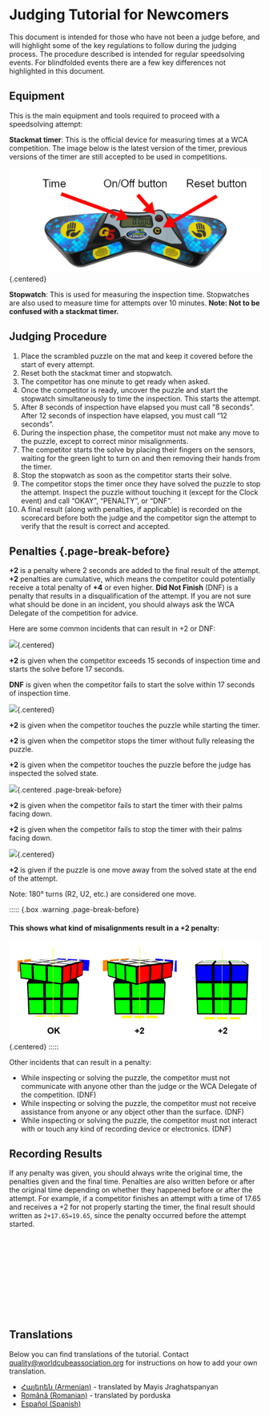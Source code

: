 # Judging Tutorial for Newcomers

This document is intended for those who have not been a judge before, and will highlight some of the key regulations to follow during the judging process. The procedure described is intended for regular speedsolving events. For blindfolded events there are a few key differences not highlighted in this document.

## Equipment

This is the main equipment and tools required to proceed with a speedsolving attempt:

**Stackmat timer**: This is the official device for measuring times at a WCA competition. The image below is the latest version of the timer, previous versions of the timer are still accepted to be used in competitions.

![](images/timer.png){.centered}

**Stopwatch**: This is used for measuring the inspection time. Stopwatches are also used to measure time for attempts over 10 minutes. **Note: Not to be confused with a stackmat timer.**

## Judging Procedure

1. Place the scrambled puzzle on the mat and keep it covered before the start of every attempt.
2. Reset both the stackmat timer and stopwatch.
3. The competitor has one minute to get ready when asked.
4. Once the competitor is ready, uncover the puzzle and start the stopwatch simultaneously to time the inspection. This starts the attempt.
5. After 8 seconds of inspection have elapsed you must call “8 seconds”. After 12 seconds of inspection have elapsed, you must call “12 seconds”.
6. During the inspection phase, the competitor must not make any move to the puzzle, except to correct minor misalignments.
7. The competitor starts the solve by placing their fingers on the sensors, waiting for the green light to turn on and then removing their hands from the timer.
8. Stop the stopwatch as soon as the competitor starts their solve.
9. The competitor stops the timer once they have solved the puzzle to stop the attempt. Inspect the puzzle without touching it (except for the Clock event) and call “OKAY”, “PENALTY”, or “DNF”.
10. A final result (along with penalties, if applicable) is recorded on the scorecard before both the judge and the competitor sign the attempt to verify that the result is correct and accepted.

## Penalties {.page-break-before}

**+2** is a penalty where 2 seconds are added to the final result of the attempt. **+2** penalties are cumulative, which means the competitor could potentially receive a total penalty of **+4** or even higher. **Did Not Finish** (DNF) is a penalty that results in a disqualification of the attempt. If you are not sure what should be done in an incident, you should always ask the WCA Delegate of the competition for advice.

Here are some common incidents that can result in +2 or DNF:

![](images/penalty1.png){.centered}

**+2** is given when the competitor exceeds 15 seconds of inspection time and starts the solve before 17 seconds.

**DNF** is given when the competitor fails to start the solve within 17 seconds of inspection time.

![](images/penalty2.png){.centered}

**+2** is given when the competitor touches the puzzle while starting the timer.

**+2** is given when the competitor stops the timer without fully releasing the puzzle.

**+2** is given when the competitor touches the puzzle before the judge has inspected the solved state.

![](images/penalty3.png){.centered .page-break-before}

**+2** is given when the competitor fails to start the timer with their palms facing down.

**+2** is given when the competitor fails to stop the timer with their palms facing down.

![](images/penalty4.png){.centered}

**+2** is given if the puzzle is one move away from the solved state at the end of the attempt.

Note: 180° turns (R2, U2, etc.) are considered one move.

::::: {.box .warning .page-break-before}

#### This shows what kind of misalignments result in a +2 penalty:

![](images/misalignments.png){.centered}
:::::

Other incidents that can result in a penalty:

- While inspecting or solving the puzzle, the competitor must not communicate with anyone other than the judge or the WCA Delegate of the competition. (DNF)
- While inspecting or solving the puzzle, the competitor must not receive assistance from anyone or any object other than the surface. (DNF)
- While inspecting or solving the puzzle, the competitor must not interact with or touch any kind of recording device or electronics. (DNF)

## Recording Results

If any penalty was given, you should always write the original time, the penalties given and the final time. Penalties are also written before or after the original time depending on whether they happened before or after the attempt. For example, if a competitor finishes an attempt with a time of 17.65 and receives a +2 for not properly starting the timer, the final result should written as `2+17.65=19.65`, since the penalty occurred before the attempt started.

<div style="margin-top: 200px"></div>

## Translations

Below you can find translations of the tutorial. Contact quality@worldcubeassociation.org for instructions on how to add your own translation.

- [Հայերեն (Armenian)](https://www.worldcubeassociation.org/edudoc/judge-tutorial/judge-tutorial-am.pdf) - translated by Mayis Jraghatspanyan
- [Română (Romanian)](https://www.worldcubeassociation.org/edudoc/judge-tutorial/judge-tutorial-ro.pdf) - translated by porduska
- [Español (Spanish)](https://www.worldcubeassociation.org/edudoc/judge-tutorial/judge-tutorial-es.pdf)
